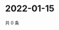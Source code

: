 # 2022-01-15

共 0 条

<!-- BEGIN WEIBO -->
<!-- 最后更新时间 Sat Jan 15 2022 07:12:27 GMT+0800 (China Standard Time) -->

<!-- END WEIBO -->
